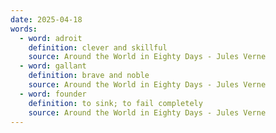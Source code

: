 ```yaml
---
date: 2025-04-18
words:
  - word: adroit
    definition: clever and skillful
    source: Around the World in Eighty Days - Jules Verne
  - word: gallant
    definition: brave and noble
    source: Around the World in Eighty Days - Jules Verne
  - word: founder
    definition: to sink; to fail completely
    source: Around the World in Eighty Days - Jules Verne
---
```


